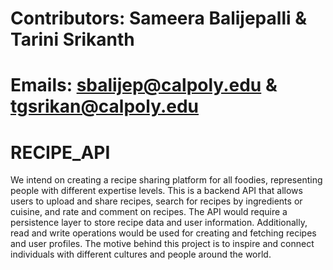 # Contributors: Sameera Balijepalli & Tarini Srikanth
# Emails: sbalijep@calpoly.edu & tgsrikan@calpoly.edu


# RECIPE_API

We intend on creating a recipe sharing platform for all foodies, representing people with different expertise levels. This is a backend API that allows users to upload and share recipes, search for recipes by ingredients or cuisine, and rate and comment on recipes. The API would require a persistence layer to store recipe data and user information. Additionally, read and write operations would be used for creating and fetching recipes and user profiles. The motive behind this project is to inspire and connect individuals with different cultures and people around the world. 
